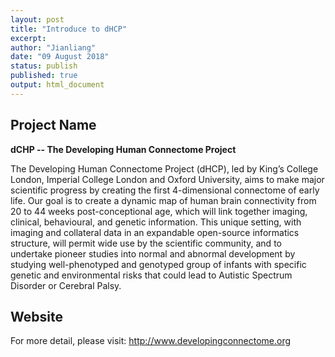 ```yaml
---
layout: post
title: "Introduce to dHCP"
excerpt:  
author: "Jianliang"
date: "09 August 2018"
status: publish
published: true
output: html_document
---
```

 

 
## Project Name

**dCHP -- The Developing Human Connectome Project**
 
The Developing Human Connectome Project (dHCP), led by King’s College London, Imperial College London and Oxford University, aims to make major scientific progress by creating the first 4-dimensional connectome of early life. Our goal is to create a dynamic map of human brain connectivity from 20 to 44 weeks post-conceptional age, which will link together imaging, clinical, behavioural, and genetic information. This unique setting, with imaging and collateral data in an expandable open-source informatics structure, will permit wide use by the scientific community, and to undertake pioneer studies into normal and abnormal development by studying well-phenotyped and genotyped group of infants with specific genetic and environmental risks that could lead to Autistic Spectrum Disorder or Cerebral Palsy.
 
## Website 

For more detail, please visit: <http://www.developingconnectome.org>
